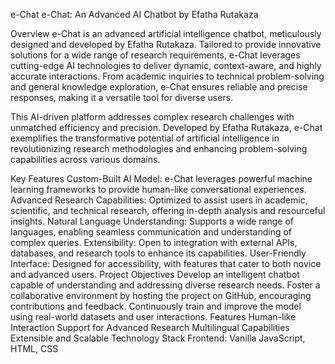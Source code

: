 e-Chat
e-Chat: An Advanced AI Chatbot by Efatha Rutakaza

Overview
e-Chat is an advanced artificial intelligence chatbot, meticulously designed and developed by Efatha Rutakaza. Tailored to provide innovative solutions for a wide range of research requirements, e-Chat leverages cutting-edge AI technologies to deliver dynamic, context-aware, and highly accurate interactions. From academic inquiries to technical problem-solving and general knowledge exploration, e-Chat ensures reliable and precise responses, making it a versatile tool for diverse users.

This AI-driven platform addresses complex research challenges with unmatched efficiency and precision. Developed by Efatha Rutakaza, e-Chat exemplifies the transformative potential of artificial intelligence in revolutionizing research methodologies and enhancing problem-solving capabilities across various domains.

Key Features
Custom-Built AI Model: e-Chat leverages powerful machine learning frameworks to provide human-like conversational experiences.
Advanced Research Capabilities: Optimized to assist users in academic, scientific, and technical research, offering in-depth analysis and resourceful insights.
Natural Language Understanding: Supports a wide range of languages, enabling seamless communication and understanding of complex queries.
Extensibility: Open to integration with external APIs, databases, and research tools to enhance its capabilities.
User-Friendly Interface: Designed for accessibility, with features that cater to both novice and advanced users.
Project Objectives
Develop an intelligent chatbot capable of understanding and addressing diverse research needs.
Foster a collaborative environment by hosting the project on GitHub, encouraging contributions and feedback.
Continuously train and improve the model using real-world datasets and user interactions.
Features
Human-like Interaction
Support for Advanced Research
Multilingual Capabilities
Extensible and Scalable
Technology Stack
Frontend: Vanilla JavaScript, HTML, CSS

